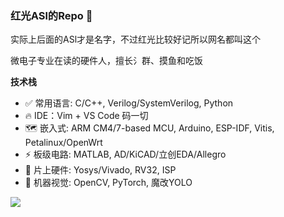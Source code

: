 ### 红光ASl的Repo 🥺

实际上后面的ASl才是名字，不过红光比较好记所以网名都叫这个

微电子专业在读的硬件人，擅长氵群、摸鱼和吃饭

**技术栈**
* ✅ 常用语言: C/C++, Verilog/SystemVerilog, Python
* 🔥 IDE：Vim + VS Code 码一切
* 🗺 嵌入式: ARM CM4/7-based MCU, Arduino, ESP-IDF, Vitis, Petalinux/OpenWrt
* ⚡ 板级电路: MATLAB, AD/KiCAD/立创EDA/Allegro
* 🚀 片上硬件: Yosys/Vivado, RV32, ISP
* 🤖 机器视觉: OpenCV, PyTorch, 魔改YOLO

![](https://camo.githubusercontent.com/30aaf1023bc107c382c6fac2dad30ddfa1276e19443105f3442dd13b9357eac2/68747470733a2f2f696d672e736869656c64732e696f2f62616467652f2d56697661646f2d4646313031302e7376673f6c6f676f3d78696c696e78266c6f676f436f6c6f723d666666666666)
